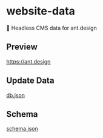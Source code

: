 # website-data

🔢 Headless CMS data for ant.design

## Preview

https://ant.design

## Update Data

[db.json](https://github.com/ant-design/website-data/edit/main/db.json)

## Schema

[schema.json](https://github.com/ant-design/website-data/edit/main/schema.json)
